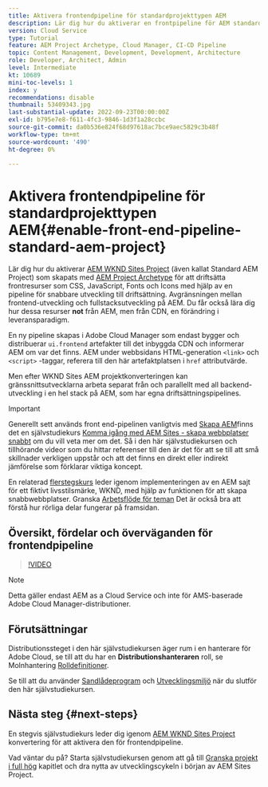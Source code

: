 ```yaml
---
title: Aktivera frontendpipeline för standardprojekttypen AEM
description: Lär dig hur du aktiverar en frontpipeline för AEM standardprojekt för snabbare distribution av statiska resurser som CSS, JavaScript, teckensnitt och ikoner. Dessutom separeras front-end-utveckling från backend-utveckling i full stack på AEM.
version: Cloud Service
type: Tutorial
feature: AEM Project Archetype, Cloud Manager, CI-CD Pipeline
topic: Content Management, Development, Development, Architecture
role: Developer, Architect, Admin
level: Intermediate
kt: 10689
mini-toc-levels: 1
index: y
recommendations: disable
thumbnail: 53409343.jpg
last-substantial-update: 2022-09-23T00:00:00Z
exl-id: b795e7e8-f611-4fc3-9846-1d3f1a28ccbc
source-git-commit: da0b536e824f68d97618ac7bce9aec5829c3b48f
workflow-type: tm+mt
source-wordcount: '490'
ht-degree: 0%

---
```


# Aktivera frontendpipeline för standardprojekttypen AEM{#enable-front-end-pipeline-standard-aem-project}

Lär dig hur du aktiverar [AEM WKND Sites Project](https://github.com/adobe/aem-guides-wknd) (även kallat Standard AEM Project) som skapats med [AEM Project Archetype](https://github.com/adobe/aem-project-archetype) för att driftsätta frontresurser som CSS, JavaScript, Fonts och Icons med hjälp av en pipeline för snabbare utveckling till driftsättning. Avgränsningen mellan frontend-utveckling och fullstacksutveckling på AEM. Du får också lära dig hur dessa resurser __not__ från AEM, men från CDN, en förändring i leveransparadigm.


En ny pipeline skapas i Adobe Cloud Manager som endast bygger och distribuerar `ui.frontend` artefakter till det inbyggda CDN och informerar AEM om var det finns. AEM under webbsidans HTML-generation `<link>` och `<script>` -taggar, referera till den här artefaktplatsen i `href` attributvärde.

Men efter WKND Sites AEM projektkonverteringen kan gränssnittsutvecklarna arbeta separat från och parallellt med all backend-utveckling i en hel stack på AEM, som har egna driftsättningspipelines.

>[!IMPORTANT]
>
>Generellt sett används front end-pipelinen vanligtvis med [Skapa AEM](https://experienceleague.adobe.com/docs/experience-manager-cloud-service/content/sites/administering/site-creation/quick-site/overview.html?lang=en)finns det en självstudiekurs [Komma igång med AEM Sites - skapa webbplatser snabbt](https://experienceleague.adobe.com/docs/experience-manager-learn/getting-started-wknd-tutorial-develop/site-template/overview.html) om du vill veta mer om det. Så i den här självstudiekursen och tillhörande videor som du hittar referenser till den är det för att se till att små skillnader verkligen uppstår och att det finns en direkt eller indirekt jämförelse som förklarar viktiga koncept.


En relaterad [flerstegskurs](https://experienceleague.adobe.com/docs/experience-manager-learn/getting-started-wknd-tutorial-develop/site-template/overview.html) leder igenom implementeringen av en AEM sajt för ett fiktivt livsstilsmärke, WKND, med hjälp av funktionen för att skapa snabbwebbplatser. Granska [Arbetsflöde för teman](https://experienceleague.adobe.com/docs/experience-manager-learn/getting-started-wknd-tutorial-develop/site-template/theming.html) Det är också bra att förstå hur rörliga delar fungerar på framsidan.

## Översikt, fördelar och överväganden för frontendpipeline

>[!VIDEO](https://video.tv.adobe.com/v/3409343?quality=12&learn=on)


>[!NOTE]
>
>Detta gäller endast AEM as a Cloud Service och inte för AMS-baserade Adobe Cloud Manager-distributioner.

## Förutsättningar

Distributionssteget i den här självstudiekursen äger rum i en hanterare för Adobe Cloud, se till att du har en __Distributionshanteraren__ roll, se Molnhantering [Rolldefinitioner](https://experienceleague.adobe.com/docs/experience-manager-cloud-manager/content/requirements/users-and-roles.html?lang=en#role-definitions).

Se till att du använder [Sandlådeprogram](https://experienceleague.adobe.com/docs/experience-manager-cloud-service/content/implementing/using-cloud-manager/programs/introduction-sandbox-programs.html) och [Utvecklingsmiljö](https://experienceleague.adobe.com/docs/experience-manager-cloud-service/content/implementing/using-cloud-manager/manage-environments.html) när du slutför den här självstudiekursen.

## Nästa steg {#next-steps}

En stegvis självstudiekurs leder dig igenom [AEM WKND Sites Project](https://github.com/adobe/aem-guides-wknd) konvertering för att aktivera den för frontendpipeline.

Vad väntar du på? Starta självstudiekursen genom att gå till [Granska projekt i full hög](review-uifrontend-module.md) kapitlet och dra nytta av utvecklingscykeln i början av AEM Sites Project.
